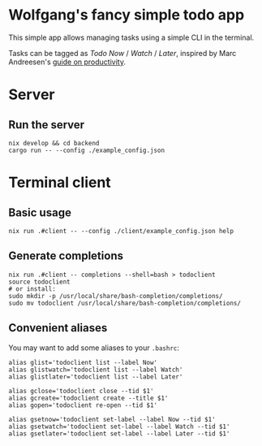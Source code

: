 # Wolfgang's fancy simple todo app
This simple app allows managing tasks using a simple CLI in the terminal.

Tasks can be tagged as *Todo Now* / *Watch* / *Later*, inspired by Marc Andreesen's [guide on productivity](https://pmarchive.com/guide_to_personal_productivity.html).


# Server
## Run the server
```
nix develop && cd backend
cargo run -- --config ./example_config.json
```

# Terminal client
## Basic usage
```
nix run .#client -- --config ./client/example_config.json help
```

## Generate completions
```
nix run .#client -- completions --shell=bash > todoclient
source todoclient
# or install:
sudo mkdir -p /usr/local/share/bash-completion/completions/
sudo mv todoclient /usr/local/share/bash-completion/completions/
```

## Convenient aliases
You may want to add some aliases to your `.bashrc`:
```
alias glist='todoclient list --label Now'
alias glistwatch='todoclient list --label Watch'
alias glistlater='todoclient list --label Later'

alias gclose='todoclient close --tid $1'
alias gcreate='todoclient create --title $1'
alias gopen='todoclient re-open --tid $1'

alias gsetnow='todoclient set-label --label Now --tid $1'
alias gsetwatch='todoclient set-label --label Watch --tid $1'
alias gsetlater='todoclient set-label --label Later --tid $1'
```
